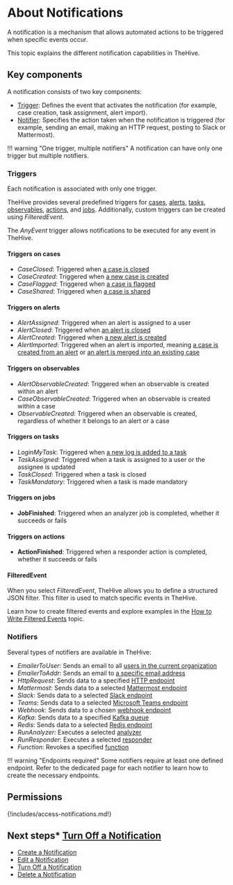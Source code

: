 # About Notifications

A notification is a mechanism that allows automated actions to be triggered when specific events occur.

This topic explains the different notification capabilities in TheHive.

## Key components

A notification consists of two key components:

* [Trigger](#triggers): Defines the event that activates the notification (for example, case creation, task assignment, alert import).
* [Notifier](#notifiers): Specifies the action taken when the notification is triggered (for example, sending an email, making an HTTP request, posting to Slack or Mattermost).

!!! warning "One trigger, multiple notifiers"
    A notification can have only one trigger but multiple notifiers.

### Triggers

Each notification is associated with only one trigger.

TheHive provides several predefined triggers for [cases](../../../analyst-corner/cases/about-cases.md), [alerts](../../../analyst-corner/alerts/about-alerts.md), [tasks](../../../analyst-corner/tasks/about-tasks.md), [observables](../../../analyst-corner/alerts/alerts-description/view-observables.md), [actions](../../../analyst-corner/cases/cases-description/run-responders.md), and [jobs](../../../analyst-corner/cases/cases-description/run-analyzers.md). Additionally, custom triggers can be created using *FilteredEvent*.

The *AnyEvent* trigger allows notifications to be executed for any event in TheHive.

#### Triggers on cases

* *CaseClosed*: Triggered when [a case is closed](../../../analyst-corner/cases/cases-description/actions.md#close)
* *CaseCreated*: Triggered when [a new case is created](../../../analyst-corner/cases/create-a-new-case.md)
* *CaseFlagged*: Triggered when [a case is flagged](../../../analyst-corner/cases/cases-description/actions.md#flagunflag)
* *CaseShared*: Triggered when [a case is shared](../../../analyst-corner/cases/share-a-case.md)

#### Triggers on alerts

* *AlertAssigned*: Triggered when an alert is assigned to a user
* *AlertClosed*: Triggered when [an alert is closed](../../../analyst-corner/alerts/alerts-description/actions.md#close)
* *AlertCreated*: Triggered when [a new alert is created](../../../analyst-corner/alerts/about-alerts.md#sources)
* *AlertImported*: Triggered when an alert is imported, meaning [a case is created from an alert](../../../analyst-corner/cases/create-a-new-case.md#create-a-case-from-an-alert) or [an alert is merged into an existing case](../../../analyst-corner/alerts/alerts-description/merge-alerts.md)

#### Triggers on observables

* *AlertObservableCreated*: Triggered when an observable is created within an alert
* *CaseObservableCreated*: Triggered when an observable is created within a case
* *ObservableCreated*: Triggered when an observable is created, regardless of whether it belongs to an alert or a case

#### Triggers on tasks

* *LoginMyTask*: Triggered when [a new log is added to a task](../../../analyst-corner/tasks/preview-task-details/create-a-task-log.md)
* *TaskAssigned*: Triggered when a task is assigned to a user or the assignee is updated
* *TaskClosed*: Triggered when a task is closed
* *TaskMandatory*: Triggered when a task is made mandatory

#### Triggers on jobs

* **JobFinished**: Triggered when an analyzer job is completed, whether it succeeds or fails

#### Triggers on actions

* **ActionFinished**: Triggered when a responder action is completed, whether it succeeds or fails

#### FilteredEvent

When you select *FilteredEvent*, TheHive allows you to define a structured JSON filter. This filter is used to match specific events in TheHive.

Learn how to create filtered events and explore examples in the [How to Write Filtered Events](./filteredevents.md) topic.

### Notifiers

Several types of notifiers are available in TheHive:

* *EmailerToUser*: Sends an email to all [users in the current organization](./email-to-users.md)
* *EmailerToAddr*: Sends an email to [a specific email address](./email-to-addr.md)
* *HttpRequest*: Sends data to a specified [HTTP endpoint](./http-request.md)
* *Mattermost*: Sends data to a selected [Mattermost endpoint](./mattermost.md)
* *Slack*: Sends data to a selected [Slack endpoint](./slack.md)
* *Teams*: Sends data to a selected [Microsoft Teams endpoint](./teams.md)
* *Webhook*: Sends data to a chosen [webhook endpoint](./webhook.md)
* *Kafka*: Sends data to a specified [Kafka queue](./kafka.md)
* *Redis*: Sends data to a selected [Redis endpoint](./redis.md)
* *RunAnalyzer*: Executes a selected [analyzer](./analyzers.md)
* *RunResponder*: Executes a selected [responder](./responders.md)
* *Function*: Revokes a specified [function](../manage-functions/about-functions.md)

!!! warning "Endpoints required"
    Some notifiers require at least one defined endpoint. Refer to the dedicated page for each notifier to learn how to create the necessary endpoints.

## Permissions

{!includes/access-notifications.md!}

## Next steps* [Turn Off a Notification](turn-off-a-notification.md)

* [Create a Notification](create-a-notification.md)
* [Edit a Notification](edit-a-notification.md)
* [Turn Off a Notification](turn-off-a-notification.md)
* [Delete a Notification](delete-a-notification.md)